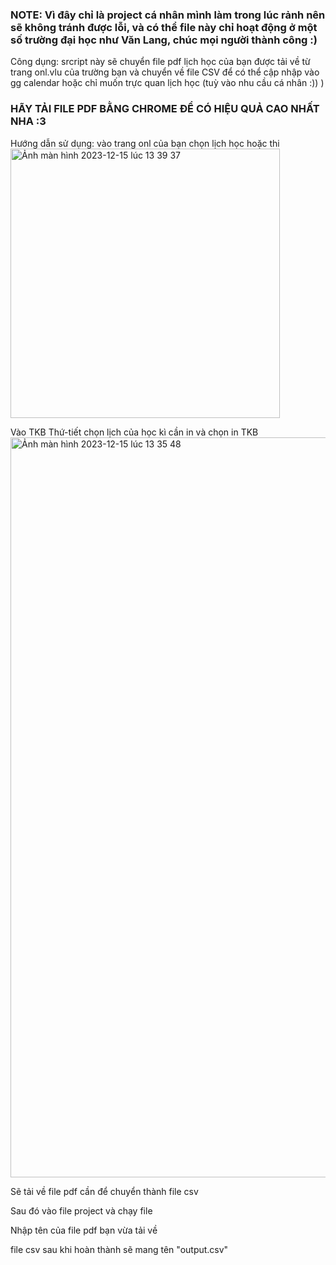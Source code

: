 ### NOTE: Vì đây chỉ là project cá nhân mình làm trong lúc rảnh nên sẽ không tránh được lỗi, và có thể file này chỉ hoạt động ở một số trường đại học như Văn Lang, chúc mọi người thành công :)


Công dụng: srcript này sẽ chuyển file pdf lịch học của bạn được tải về từ trang onl.vlu của trường bạn và chuyển về file CSV để có thể cập nhập vào gg calendar hoặc chỉ muốn trực quan lịch học (tuỳ vào nhu cầu cá nhân :)) )


### HÃY TẢI FILE PDF BẰNG CHROME ĐỂ CÓ HIỆU QUẢ CAO NHẤT NHA :3
Hướng dẫn sử dụng: vào trang onl của bạn chọn lịch học hoặc thi
<img width="431" alt="Ảnh màn hình 2023-12-15 lúc 13 39 37" src="https://github.com/tonyhyge/csv_formated_to_ggcal/assets/119439154/a1e18675-7e26-40b9-bbfa-4d77e442f87c">

Vào TKB Thứ-tiết chọn lịch của học kì cần in và chọn in TKB
<img width="1184" alt="Ảnh màn hình 2023-12-15 lúc 13 35 48" src="https://github.com/tonyhyge/csv_formated_to_ggcal/assets/119439154/d7a87cbb-4fb7-4d3e-800e-c1cc1c389c4c">

Sẽ tải về file pdf cần để chuyển thành file csv

Sau đó vào file project và chạy file

Nhập tên của file pdf bạn vừa tải về

file csv sau khi hoàn thành sẽ mang tên "output.csv"


